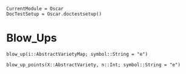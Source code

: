 ```@meta
CurrentModule = Oscar
DocTestSetup = Oscar.doctestsetup()
```

# Blow_Ups

```@docs
blow_up(i::AbstractVarietyMap; symbol::String = "e")
```

```@docs
blow_up_points(X::AbstractVariety, n::Int; symbol::String = "e")
```
